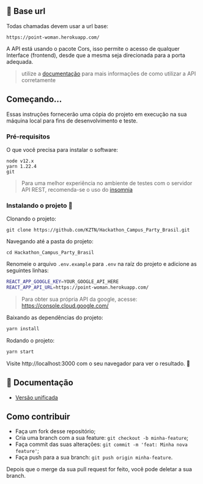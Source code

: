 
## 🔌 Base url 

Todas chamadas devem usar a url base:
```
https://point-woman.herokuapp.com/
```
A API está usando o pacote Cors, isso permite o acesso de qualquer Interface (frontend), desde que a mesma seja direcionada para a porta adequada.

> utilize a [documentação](https://documenter.getpostman.com/view/5898966/T17M6REY?version=latest) para mais informações de como utilizar a
API corretamente

## Começando...
Essas instruções fornecerão uma cópia do projeto em execução na sua máquina local para fins de desenvolvimento e teste.

### Pré-requisitos
O que você precisa para instalar o software:

```
node v12.x
yarn 1.22.4
git
```
> Para uma melhor experiência no ambiente de testes com o servidor API REST, recomenda-se o uso do [insomnia](https://insomnia.rest/)

### Instalando o projeto 🚀
Clonando o projeto:

```
git clone https://github.com/KZTN/Hackathon_Campus_Party_Brasil.git
```

Navegando até a pasta do projeto:

```
cd Hackathon_Campus_Party_Brasil 
```

Renomeie o arquivo `.env.example` para `.env` na raíz do projeto e adicione as seguintes linhas:

```bash
REACT_APP_GOOGLE_KEY=YOUR_GOOGLE_API_HERE
REACT_APP_API_URL=https://point-woman.herokuapp.com/
```
> Para obter sua própria API da google, acesse: https://console.cloud.google.com/

Baixando as dependências do projeto:

```bash
yarn install
```

Rodando o projeto:

```bash
yarn start
```


Visite http://localhost:3000 com o seu navegador para ver o resultado. 🎉

## 📄 Documentação 
<ul>
   <li><a href="https://documenter.getpostman.com/view/5898966/T17M6REY" target="_blank">Versão unificada</a></li>
</ul>

## Como contribuir

- Faça um fork desse repositório;
- Cria uma branch com a sua feature: `git checkout -b minha-feature`;
- Faça commit das suas alterações: `git commit -m 'feat: Minha nova feature'`;
- Faça push para a sua branch: `git push origin minha-feature`.

Depois que o merge da sua pull request for feito, você pode deletar a sua branch.
